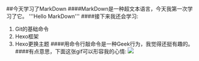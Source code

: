 ##今天学习了MarkDown
####MarkDown是一种超文本语言，今天我第一次学习了它。
'''Hello MarkDown'''
####接下来我还会学习:
1. Git的基础命令
1. Hexo框架
1. Hexo更换主题
####用命令行敲命令是一种Geek行为，我觉得还挺有趣的。
####有点意思，下面这张gif可以形容我的心情:
![](https://qgt-style.oss-cn-hangzhou.aliyuncs.com/newcoursep4/g1/g1-2-2/tenor.gif)

